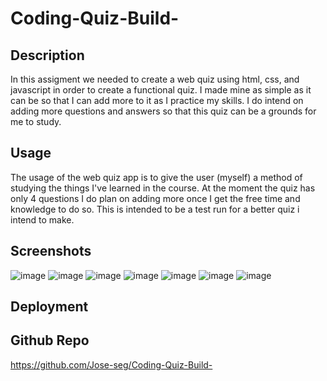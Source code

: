 # Coding-Quiz-Build-

## Description 
In this assigment we needed to create a web quiz using html, css, and javascript in order to create a functional quiz. I made mine as simple as it can be so that I can add more to it as I practice my skills. I do intend on adding more questions and answers so that this quiz can be a grounds for me to study. 

## Usage
The usage of the web quiz app is to give the user (myself) a method of studying the things I've learned in the course. At the moment the quiz has only 4 questions I do plan on adding more once I get the free time and knowledge to do so. This is intended to be a test run for a better quiz i intend to make. 

## Screenshots
![image](https://user-images.githubusercontent.com/122575280/220480424-0d0f7109-8933-44cb-93a1-7077bd6a3d7b.png)
![image](https://user-images.githubusercontent.com/122575280/220480476-6a03f06c-bde1-4806-8069-c21330b5b6cd.png)
![image](https://user-images.githubusercontent.com/122575280/220480559-74482981-b351-4b7d-9e0d-86f6ab6acc8d.png)
![image](https://user-images.githubusercontent.com/122575280/220480634-4eb29810-cf25-4a18-a5f9-cefaefe1ceef.png)
![image](https://user-images.githubusercontent.com/122575280/220480705-f699542f-9118-4841-8ea8-8d14658faa48.png)
![image](https://user-images.githubusercontent.com/122575280/220480868-8fb70e67-9179-4d1b-a5c9-0c4f33c227d2.png)
![image](https://user-images.githubusercontent.com/122575280/220480954-a3262e8b-e869-45f0-b42b-c95154610e8c.png)

## Deployment


## Github Repo
https://github.com/Jose-seg/Coding-Quiz-Build-